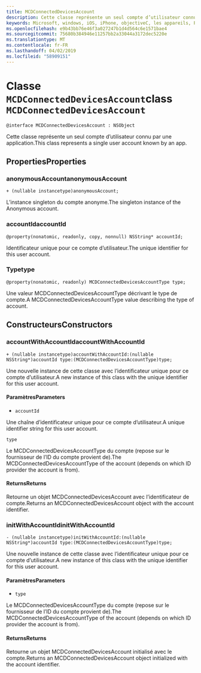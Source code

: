 ```yaml
---
title: MCDConnectedDevicesAccount
description: Cette classe représente un seul compte d’utilisateur connu par une application.
keywords: Microsoft, windows, iOS, iPhone, objectiveC, les appareils, Project Rome connectés
ms.openlocfilehash: e9b43bb76e46f3a027247b1d4d564c6e1571bae4
ms.sourcegitcommit: 75680b384946e11257bb2a33044a3172dec5220e
ms.translationtype: MT
ms.contentlocale: fr-FR
ms.lasthandoff: 04/02/2019
ms.locfileid: "58909151"
---
```

# <a name="class-mcdconnecteddevicesaccount"></a><span data-ttu-id="f18eb-104">Classe `MCDConnectedDevicesAccount`</span><span class="sxs-lookup"><span data-stu-id="f18eb-104">class `MCDConnectedDevicesAccount`</span></span>

```
@interface MCDConnectedDevicesAccount : NSObject
```  

<span data-ttu-id="f18eb-105">Cette classe représente un seul compte d’utilisateur connu par une application.</span><span class="sxs-lookup"><span data-stu-id="f18eb-105">This class represents a single user account known by an app.</span></span>

## <a name="properties"></a><span data-ttu-id="f18eb-106">Properties</span><span class="sxs-lookup"><span data-stu-id="f18eb-106">Properties</span></span>

### <a name="anonymousaccount"></a><span data-ttu-id="f18eb-107">anonymousAccount</span><span class="sxs-lookup"><span data-stu-id="f18eb-107">anonymousAccount</span></span>
`+ (nullable instancetype)anonymousAccount;`

<span data-ttu-id="f18eb-108">L’instance singleton du compte anonyme.</span><span class="sxs-lookup"><span data-stu-id="f18eb-108">The singleton instance of the Anonymous account.</span></span>

### <a name="accountid"></a><span data-ttu-id="f18eb-109">accountId</span><span class="sxs-lookup"><span data-stu-id="f18eb-109">accountId</span></span>
`@property(nonatomic, readonly, copy, nonnull) NSString* accountId;`

<span data-ttu-id="f18eb-110">Identificateur unique pour ce compte d’utilisateur.</span><span class="sxs-lookup"><span data-stu-id="f18eb-110">The unique identifier for this user account.</span></span>

### <a name="type"></a><span data-ttu-id="f18eb-111">Type</span><span class="sxs-lookup"><span data-stu-id="f18eb-111">type</span></span>
`@property(nonatomic, readonly) MCDConnectedDevicesAccountType type;`

<span data-ttu-id="f18eb-112">Une valeur MCDConnectedDevicesAccountType décrivant le type de compte.</span><span class="sxs-lookup"><span data-stu-id="f18eb-112">A MCDConnectedDevicesAccountType value describing the type of account.</span></span>

## <a name="constructors"></a><span data-ttu-id="f18eb-113">Constructeurs</span><span class="sxs-lookup"><span data-stu-id="f18eb-113">Constructors</span></span>

### <a name="accountwithaccountid"></a><span data-ttu-id="f18eb-114">accountWithAccountId</span><span class="sxs-lookup"><span data-stu-id="f18eb-114">accountWithAccountId</span></span>
`+ (nullable instancetype)accountWithAccountId:(nullable NSString*)accountId type:(MCDConnectedDevicesAccountType)type;`

<span data-ttu-id="f18eb-115">Une nouvelle instance de cette classe avec l’identificateur unique pour ce compte d’utilisateur.</span><span class="sxs-lookup"><span data-stu-id="f18eb-115">A new instance of this class with the unique identifier for this user account.</span></span>

#### <a name="parameters"></a><span data-ttu-id="f18eb-116">Paramètres</span><span class="sxs-lookup"><span data-stu-id="f18eb-116">Parameters</span></span> 

* `accountId` 

<span data-ttu-id="f18eb-117">Une chaîne d’identificateur unique pour ce compte d’utilisateur.</span><span class="sxs-lookup"><span data-stu-id="f18eb-117">A unique identifier string for this user account.</span></span>

`type` 

<span data-ttu-id="f18eb-118">Le MCDConnectedDevicesAccountType du compte (repose sur le fournisseur de l’ID du compte provient de).</span><span class="sxs-lookup"><span data-stu-id="f18eb-118">The MCDConnectedDevicesAccountType of the account (depends on which ID provider the account is from).</span></span>

#### <a name="returns"></a><span data-ttu-id="f18eb-119">Returns</span><span class="sxs-lookup"><span data-stu-id="f18eb-119">Returns</span></span>
<span data-ttu-id="f18eb-120">Retourne un objet MCDConnectedDevicesAccount avec l’identificateur de compte.</span><span class="sxs-lookup"><span data-stu-id="f18eb-120">Returns an MCDConnectedDevicesAccount object with the account identifier.</span></span>

### <a name="initwithaccountid"></a><span data-ttu-id="f18eb-121">initWithAccountId</span><span class="sxs-lookup"><span data-stu-id="f18eb-121">initWithAccountId</span></span>
`- (nullable instancetype)initWithAccountId:(nullable NSString*)accountId type:(MCDConnectedDevicesAccountType)type;`

<span data-ttu-id="f18eb-122">Une nouvelle instance de cette classe avec l’identificateur unique pour ce compte d’utilisateur.</span><span class="sxs-lookup"><span data-stu-id="f18eb-122">A new instance of this class with the unique identifier for this user account.</span></span>

#### <a name="parameters"></a><span data-ttu-id="f18eb-123">Paramètres</span><span class="sxs-lookup"><span data-stu-id="f18eb-123">Parameters</span></span> 
* `type`

<span data-ttu-id="f18eb-124">Le MCDConnectedDevicesAccountType du compte (repose sur le fournisseur de l’ID du compte provient de).</span><span class="sxs-lookup"><span data-stu-id="f18eb-124">The MCDConnectedDevicesAccountType of the account (depends on which ID provider the account is from).</span></span>

#### <a name="returns"></a><span data-ttu-id="f18eb-125">Returns</span><span class="sxs-lookup"><span data-stu-id="f18eb-125">Returns</span></span>
<span data-ttu-id="f18eb-126">Retourne un objet MCDConnectedDevicesAccount initialisé avec le compte.</span><span class="sxs-lookup"><span data-stu-id="f18eb-126">Returns an MCDConnectedDevicesAccount object initialized with the account identifier.</span></span>